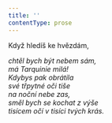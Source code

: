 ```yaml
---
title: ''
contentType: prose
---
```


<section>

Když hledíš ke hvězdám,

_chtěl bych být nebem sám,  
má Tarquinie milá!  
Kdybys pak obrátila  
své třpytné oči tiše  
na noční nebe zas,  
směl bych se kochat z výše  
tisícem očí v tisíci tvých krás._

</section>
